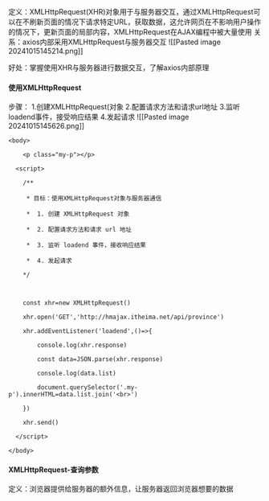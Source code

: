 定义：XMLHttpRequest(XHR)对象用于与服务器交互，通过XMLHttpRequest可以在不刷新页面的情况下请求特定URL，获取数据，这允许网页在不影响用户操作的情况下，更新页面的局部内容，XMLHttpRequest在AJAX编程中被大量使用
关系：axios内部采用XMLHttpRequest与服务器交互
![[Pasted image 20241015145214.png]]

好处：掌握使用XHR与服务器进行数据交互，了解axios内部原理


#### 使用XMLHttpRequest
步骤：
1.创建XMLHttpRequest(对象
2.配置请求方法和请求url地址
3.监听loadend事件，接受响应结果
4.发起请求
![[Pasted image 20241015145626.png]]

```
<body>

    <p class="my-p"></p>

  <script>

    /**

     * 目标：使用XMLHttpRequest对象与服务器通信

     *  1. 创建 XMLHttpRequest 对象

     *  2. 配置请求方法和请求 url 地址

     *  3. 监听 loadend 事件，接收响应结果

     *  4. 发起请求

    */

  

    const xhr=new XMLHttpRequest()

    xhr.open('GET','http://hmajax.itheima.net/api/province')

    xhr.addEventListener('loadend',()=>{

        console.log(xhr.response)

        const data=JSON.parse(xhr.response)

        console.log(data.list)

        document.querySelector('.my-p').innerHTML=data.list.join('<br>')

    })

    xhr.send()

  </script>

</body>
```


#### XMLHttpRequest-查询参数
定义：浏览器提供给服务器的额外信息，让服务器返回浏览器想要的数据